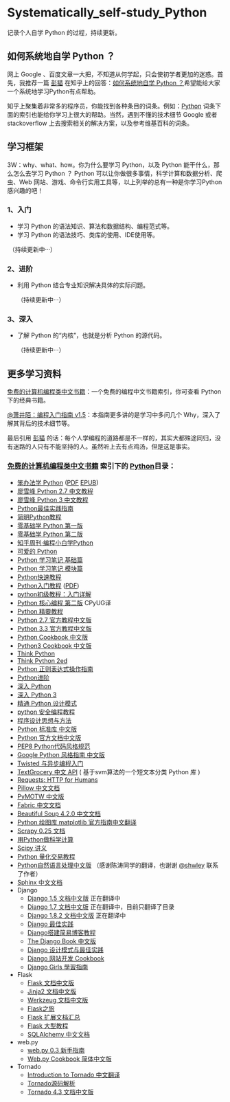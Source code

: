 # Systematically_self-study_Python
记录个人自学 Python 的过程，持续更新。

## 如何系统地自学 Python ？
网上 Google 、百度文章一大把，不知道从何学起，只会使初学者更加的迷惑。首先，我推荐一篇 [彭猫](https://www.zhihu.com/people/happlex) 在知乎上的回答：[如何系统地自学 Python ？](https://www.zhihu.com/question/29138020/answer/72193349)希望能给大家一个系统地学习Python有点帮助。

知乎上聚集着非常多的程序员，你能找到各种条目的词条。例如：[Python](https://www.zhihu.com/topic/19552832) 词条下面的索引也能给你学习上很大的帮助。当然，遇到不懂的技术细节 Google 或者 stackoverflow 上去搜索相关的解决方案，以及参考维基百科的词条。

## 学习框架
  3W：why、what、how。你为什么要学习 Python，以及 Python 能干什么，那么怎么去学习 Python ？
  Python 可以让你做很多事情，科学计算和数据分析、爬虫、Web 网站、游戏、命令行实用工具等，以上列举的总有一种是你学习Python感兴趣的吧！

### 1、入门
- 学习 Python 的语法知识、算法和数据结构、编程范式等。
- 学习 Python 的语法技巧、类库的使用、IDE使用等。

  （持续更新中···）

### 2、进阶
- 利用 Python 结合专业知识解决具体的实际问题。

  （持续更新中···）

### 3、深入
- 了解 Python 的“内核”，也就是分析 Python 的源代码。

  （持续更新中···）

## 更多学习资料
[免费的计算机编程类中文书籍](https://github.com/justjavac/free-programming-books-zh_CN)：一个免费的编程中文书籍索引，你可查看 Python 下的经典书籍。

[@萧井陌：编程入门指南 v1.5](https://zhuanlan.zhihu.com/p/19959253?columnSlug=xiao-jing-mo)：本指南更多讲的是学习中多问几个 Why，深入了解其背后的技术细节等。

最后引用 [彭猫](https://www.zhihu.com/people/happlex) 的话：每个人学编程的道路都是不一样的，其实大都殊途同归，没有迷路的人只有不能坚持的人。虽然听上去有点鸡汤，但是这是事实。


### [免费的计算机编程类中文书籍](https://github.com/justjavac/free-programming-books-zh_CN) 索引下的 [Python](https://github.com/justjavac/free-programming-books-zh_CN#python)目录：

* [笨办法学 Python](http://old.sebug.net/paper/books/LearnPythonTheHardWay/) ([PDF](http://liam0205.me/attachment/Python/PyHardWay/Learn_Python_The_Hard_Way_zh-cn.pdf) [EPUB](https://www.gitbook.com/download/epub/book/wizardforcel/lpthw))
* [廖雪峰 Python 2.7 中文教程](http://www.liaoxuefeng.com/wiki/001374738125095c955c1e6d8bb493182103fac9270762a000)
* [廖雪峰 Python 3 中文教程](http://www.liaoxuefeng.com/wiki/0014316089557264a6b348958f449949df42a6d3a2e542c000)
* [Python最佳实践指南](http://pythonguidecn.readthedocs.io/zh/latest/)
* [简明Python教程](http://www.kuqin.com/abyteofpython_cn/)
* [零基础学 Python 第一版](http://www.kancloud.cn/kancloud/python-basic)
* [零基础学 Python 第二版](http://www.kancloud.cn/kancloud/starter-learning-python)
* [知乎周刊·编程小白学Python](https://read.douban.com/ebook/16691849/)
* [可爱的 Python](http://lovelypython.readthedocs.org/en/latest/)
* [Python 学习笔记 基础篇](http://www.kuqin.com/docs/pythonbasic.html)
* [Python 学习笔记 模块篇](http://www.kuqin.com/docs/pythonmodule.html)
* [Python快速教程](http://www.cnblogs.com/vamei/archive/2012/09/13/2682778.html)
* [Python入门教程](http://liam0205.me/2013/11/02/Python-tutorial-zh_cn/) ([PDF](http://liam0205.me/attachment/Python/The_Python_Tutorial_zh-cn.pdf))
* [python初级教程：入门详解](http://www.crifan.com/files/doc/docbook/python_beginner_tutorial/release/html/python_beginner_tutorial.html)
* [Python 核心编程 第二版](https://wizardforcel.gitbooks.io/core-python-2e/content/) CPyUG译
* [Python 精要教程](https://www.gitbook.com/book/wizardforcel/python-essential-tutorial/details)
* [Python 2.7 官方教程中文版](http://www.pythondoc.com/pythontutorial27/index.html)
* [Python 3.3 官方教程中文版](http://www.pythondoc.com/pythontutorial3/index.html)
* [Python Cookbook 中文版](http://www.kancloud.cn/thinkphp/python-cookbook)
* [Python3 Cookbook 中文版](https://github.com/yidao620c/python3-cookbook)
* [Think Python](https://github.com/carfly/thinkpython-cn)
* [Think Python 2ed](https://github.com/bingjin/ThinkPython2-CN)
* [Python 正则表达式操作指南](http://wiki.ubuntu.org.cn/Python正则表达式操作指南)
* [Python进阶](https://www.gitbook.com/book/eastlakeside/interpy-zh/details)
* [深入 Python](http://www.kuqin.com/docs/diveintopythonzh-cn-5.4b/html/toc/)
* [深入 Python 3](http://old.sebug.net/paper/books/dive-into-python3/)
* [精通 Python 设计模式](https://github.com/cundi/Mastering.Python.Design.Patterns)
* [python 安全编程教程](https://github.com/smartFlash/pySecurity)
* [程序设计思想与方法](https://www.gitbook.com/book/wizardforcel/sjtu-cs902-courseware/details)
* [Python 标准库 中文版](http://old.sebug.net/paper/books/python/%E3%80%8APython%E6%A0%87%E5%87%86%E5%BA%93%E3%80%8B%E4%B8%AD%E6%96%87%E7%89%88.pdf)
* [Python 官方文档中文版](http://data.digitser.net/zh-CN/python_index.html)
* [PEP8 Python代码风格规范](https://code.google.com/p/zhong-wiki/wiki/PEP8)
* [Google Python 风格指南 中文版](http://zh-google-styleguide.readthedocs.org/en/latest/google-python-styleguide/)
* [Twisted 与异步编程入门](https://www.gitbook.com/book/likebeta/twisted-intro-cn/details)
* [TextGrocery 中文 API](http://textgrocery.readthedocs.org/zh/latest/index.html) ( 基于svm算法的一个短文本分类 Python 库 )
* [Requests: HTTP for Humans](http://requests-docs-cn.readthedocs.org/zh_CN/latest/)
* [Pillow 中文文档](http://pillow-cn.readthedocs.org/en/latest/#)
* [PyMOTW 中文版](http://pymotwcn.readthedocs.org/en/latest/index.html)
* [Fabric 中文文档](http://fabric-chs.readthedocs.org)
* [Beautiful Soup 4.2.0 中文文档](http://beautifulsoup.readthedocs.org/zh_CN/latest/)
* [Python 绘图库 matplotlib 官方指南中文翻译](http://liam0205.me/2014/09/11/matplotlib-tutorial-zh-cn/)
* [Scrapy 0.25 文档](http://scrapy-chs.readthedocs.org/zh_CN/latest/)
* [用Python做科学计算](http://old.sebug.net/paper/books/scipydoc)
* [Scipy 讲义](https://github.com/cloga/scipy-lecture-notes_cn)
* [Python 量化交易教程](https://www.gitbook.com/book/wizardforcel/python-quant-uqer/details)
* [Python自然语言处理中文版](http://pan.baidu.com/s/1qW4pvnY) （感谢陈涛同学的翻译，也谢谢 [@shwley](https://github.com/shwley) 联系了作者）
* [Sphinx 中文文档](http://www.pythondoc.com/sphinx/index.html)
* Django
    * [Django 1.5 文档中文版](http://django-chinese-docs.readthedocs.org/en/latest/) 正在翻译中
    * [Diango 1.7 文档中文版](http://django-1-7-doc.coding.io/)  正在翻译中，目前只翻译了目录
    * [Django 1.8.2 文档中文版](http://python.usyiyi.cn/django/index.html)
     正在翻译中
    * [Django 最佳实践](https://github.com/yangyubo/zh-django-best-practices)
    * [Django搭建简易博客教程](https://www.gitbook.com/book/andrew-liu/django-blog/details)
    * [The Django Book 中文版](http://djangobook.py3k.cn/2.0/)
    * [Django 设计模式与最佳实践](https://github.com/cundi/Django-Design-Patterns-and-Best-Practices)
    * [Django 网站开发 Cookbook](https://github.com/cundi/Web.Development.with.Django.Cookbook)
    * [Django Girls 學習指南](https://www.gitbook.com/book/djangogirlstaipei/django-girls-taipei-tutorial/details)
* Flask
    * [Flask 文档中文版](http://docs.jinkan.org/docs/flask/)
    * [Jinja2 文档中文版](http://docs.jinkan.org/docs/jinja2/)
    * [Werkzeug 文档中文版](http://werkzeug-docs-cn.readthedocs.org/zh_CN/latest/)
    * [Flask之旅](http://spacewander.github.io/explore-flask-zh/)
    * [Flask 扩展文档汇总](https://www.gitbook.com/book/wizardforcel/flask-extension-docs/details)
    * [Flask 大型教程](http://www.pythondoc.com/flask-mega-tutorial/index.html)
    * [SQLAlchemy 中文文档](https://github.com/sixu05202004/sqlalchemy-docs-cn)
* web.py
    * [web.py 0.3 新手指南](http://webpy.org/tutorial3.zh-cn)
    * [Web.py Cookbook 简体中文版](http://webpy.org/cookbook/index.zh-cn)
* Tornado
    * [Introduction to Tornado 中文翻译](http://demo.pythoner.com/itt2zh/index.html)
    * [Tornado源码解析](http://www.nowamagic.net/academy/detail/13321002)
    * [Tornado 4.3 文档中文版](https://tornado-zh.readthedocs.org/zh/latest/)
